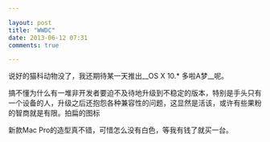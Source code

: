 ```yaml
---

layout: post
title: "WWDC"
date: 2013-06-12 07:31
comments: true

---
```

说好的猫科动物没了，我还期待某一天推出__OS X 10.* 多啦A梦__呢。

搞不懂为什么有一堆非开发者要迫不及待地升级到不稳定的版本，特别是手头只有一个设备的人，升级之后还抱怨各种兼容性的问题，这显然是活该，或许有些果粉的智商就是有限。拍扁的图标

新款Mac Pro的造型真不错，可惜怎么没有白色，等我有钱了就买一台。